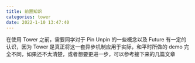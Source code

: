 ```yaml
---
title: 前置知识
categories: tower
date: 2022-1-10 13:47:40
---
```


在使用 Tower 之前，需要同学对于 Pin Unpin 的一些概念以及 Future 有一定的认识，因为 Tower 是真正将这一套异步机制应用于实际，和平时所做的 demo 完全不同，如果还不太清楚，或者想要更进一步，可以参考接下来的几篇文章

